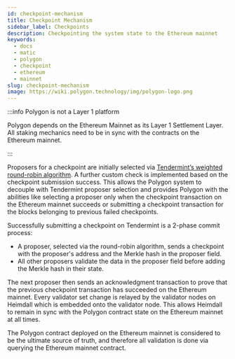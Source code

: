 ```yaml
---
id: checkpoint-mechanism
title: Checkpoint Mechanism
sidebar_label: Checkpoints
description: Checkpointing the system state to the Ethereum mainnet
keywords:
  - docs
  - matic
  - polygon
  - checkpoint
  - ethereum
  - mainnet
slug: checkpoint-mechanism
image: https://wiki.polygon.technology/img/polygon-logo.png
---
```


:::info Polygon is not a Layer 1 platform

Polygon depends on the Ethereum Mainnet as its Layer 1 Settlement Layer. All staking mechanics need to be in sync with the contracts on the Ethereum mainnet.

:::

Proposers for a checkpoint are initially selected via [Tendermint’s weighted round-robin algorithm](https://docs.tendermint.com/master/spec/consensus/proposer-selection.html). A further custom check is implemented based on the checkpoint submission success. This allows the Polygon system to decouple with Tendermint proposer selection and provides Polygon with the abilities like selecting a proposer only when the checkpoint transaction on the Ethereum mainnet succeeds or submitting a checkpoint transaction for the blocks belonging to previous failed checkpoints.

Successfully submitting a checkpoint on Tendermint is a 2-phase commit process:

* A proposer, selected via the round-robin algorithm, sends a checkpoint with the proposer's address and the Merkle hash in the proposer field.
* All other proposers validate the data in the proposer field before adding the Merkle hash in their state.

The next proposer then sends an acknowledgment transaction to prove that the previous checkpoint transaction has succeeded on the Ethereum mainnet. Every validator set change is relayed by the validator nodes on Heimdall which is embedded onto the validator node. This allows Heimdall to remain in sync with the Polygon contract state on the Ethereum mainnet at all times.

The Polygon contract deployed on the Ethereum mainnet is considered to be the ultimate source of truth, and therefore all validation is done via querying the Ethereum mainnet contract.
